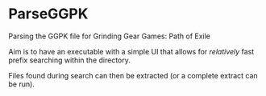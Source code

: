 # ParseGGPK
Parsing the GGPK file for Grinding Gear Games: Path of Exile

Aim is to have an executable with a simple UI that allows for *relatively* fast prefix searching within the directory.

Files found during search can then be extracted (or a complete extract can be run).
